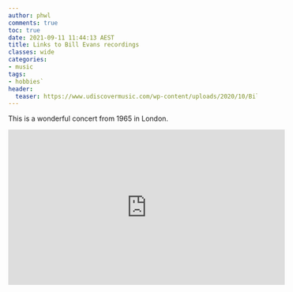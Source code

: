 ```yaml
---
author: phwl
comments: true
toc: true
date: 2021-09-11 11:44:13 AEST
title: Links to Bill Evans recordings
classes: wide
categories:
- music
tags:
- hobbies`
header:
  teaser: https://www.udiscovermusic.com/wp-content/uploads/2020/10/Bill-Evans-GettyImages-84893775.jpg
---
```


This is a wonderful concert from 1965 in London.

<iframe width="560" height="315" src="https://www.youtube.com/embed/10QOOvxw0uA" title="YouTube video player" frameborder="0" allow="accelerometer; autoplay; clipboard-write; encrypted-media; gyroscope; picture-in-picture" allowfullscreen></iframe>
